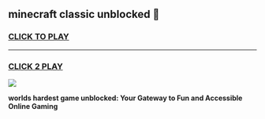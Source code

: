 
## minecraft classic unblocked 👋
<h3>
<a href="https://premium.freeplayer.one?title=minecraft_classic_unblocked&ref=13F">CLICK TO PLAY</a></h3>
<hr>

<h3>
<a href="https://premium.freeplayer.one?title=minecraft_classic_unblocked&ref=13F">CLICK 2 PLAY</a>
  
</h3>

<a href="https://premium.freeplayer.one?title=minecraft_classic_unblocked&ref=12F/"><img src="https://clearcache.store/games.png"></a>


**worlds hardest game unblocked: Your Gateway to Fun and Accessible Online Gaming**

